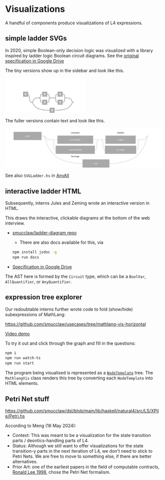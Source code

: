# Visualizations

A handful of components produce visualizations of L4 expressions.

## simple ladder SVGs

In 2020, simple Boolean-only decision logic was visualized with a library inspired by ladder logic Boolean circuit diagrams. See the [original specification in Google Drive](https://drive.google.com/drive/folders/1y7TssfA925VuyuAt8VBaNxlRTo8KyqlS?usp=sharing)

The tiny versions show up in the sidebar and look like this.

![tiny v1 ladder diagram svg](../vis-aasvg-qualifies-tiny.svg)

The fuller versions contain text and look like this.

![full v1 ladder diagram svg](../vis-aasvg-qualifies-full.svg)

See also `SVGLadder.hs` in [AnyAll](./anyall.md)

## interactive ladder HTML

Subsequently, interns Jules and Zeming wrote an interactive version in HTML.

This draws the interactive, clickable diagrams at the bottom of the web interview.

* [smucclaw/ladder-diagram repo](https://github.com/smucclaw/ladder-diagram)
  * There are also docs available for this, via

  ```bash
  npm install jsdoc -g
  npm run docs
  ```

* [Specification in Google Drive](https://drive.google.com/drive/folders/1y7TssfA925VuyuAt8VBaNxlRTo8KyqlS?usp=sharing)

The AST here is formed by the `Circuit` type, which can be a `BoolVar`, `AllQuantifier`, or `AnyQuantifier`.

## expression tree explorer

Our redoubtable interns further wrote code to fold (show/hide) subexpressions of MathLang:

<https://github.com/smucclaw/usecases/tree/mathlang-vis-horizontal>

[Video demo](https://smucclaw.slack.com/files/U057B2P9XT2/F06CN807NC8/vid_20231230_224443_209.mp4)

To try it out and click through the graph and fill in the questions:

```bash
npm i
npm run watch-ts
npm run start
```

The program being visualised is represented as a [`NodeTemplate`](https://github.com/smucclaw/usecases/blob/mathlang-vis/mathlang-vis/ts/index.ts#L43-L47) tree. The `MathlangVis` class renders this tree by converting each `NodeTemplate` into HTML elements.

## Petri Net stuff

<https://github.com/smucclaw/dsl/blob/main/lib/haskell/natural4/src/LS/XPile/Petri.hs>

According to Meng (16 May 2024):

* Context: This was meant to be a visualization for the state transition parts / deontics-handling parts of L4.
* Status: Although we still want to offer visualizations for the state transition-y parts in the next iteration of L4,  we don't need to stick to Petri Nets. We are free to move to something else, if there are better alternatives.
* Prior Art: one of the earliest papers in the field of computable contracts, [Ronald Lee 1998](https://drive.google.com/file/d/1K8bZP8GphlT_YX7kR-nadVwcxNHMswTe/view?usp=drive_link), chose the Petri Net formalism.
